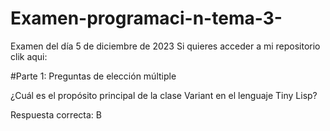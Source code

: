 # Examen-programaci-n-tema-3-
Examen del día 5 de diciembre de 2023
Si quieres acceder a mi repositorio clik aqui: 

#Parte 1: Preguntas de elección múltiple

¿Cuál es el propósito principal de la clase Variant en el lenguaje Tiny Lisp?

Respuesta correcta: B
